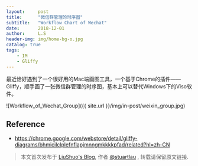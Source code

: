```yaml
---
layout:     post
title:      "微信群管理的时序图"
subtitle:   "Workflow Chart of Wechat"
date:       2018-12-01
author:     L.S
header-img: img/home-bg-o.jpg
catalog: true
tags:
    - IM
    - Gliffy
---
```

    
最近恰好遇到了一个很好用的Mac端画图工具，一个基于Chrome的插件——Gliffy，顺手画了一张微信群管理的时序图，基本上可以替代Windows下的Viso软件。

![Workflow_of_Wechat_Group]({{ site.url }}/img/in-post/weixin_group.jpg)

## Reference
- https://chrome.google.com/webstore/detail/gliffy-diagrams/bhmicilclplefnflapjmnngmkkkkpfad/related?hl=zh-CN


> 本文首次发布于 [LiuShuo's Blog](https://liushuo.me), 作者 [@stuartlau](http://github.com/stuartlau) ,
转载请保留原文链接.
